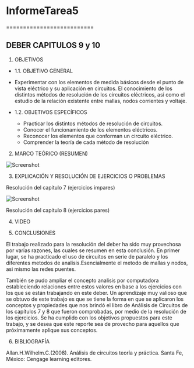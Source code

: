 # InformeTarea5
==========================
## DEBER CAPITULOS 9 y 10
1. OBJETIVOS
* 1.1. OBJETIVO GENERAL
* Experimentar con los elementos de medida básicos desde el punto de vista eléctrico y su aplicación en circuitos. El conocimiento  de los distintos métodos de resolución de los circuitos eléctricos, así como el estudio de la relación existente entre mallas, nodos corrientes y voltaje.

* 1.2. OBJETIVOS ESPECÍFICOS
  *	Practicar los distintos métodos de resolución de circuitos.
  * Conocer el funcionamiento de los elementos eléctricos.
  * Reconocer los elementos que conforman un circuito eléctrico.
  *	Comprender la teoría de cada método de resolución 


2. MARCO TEÓRICO (RESUMEN)

![Screenshot]()

3. EXPLICACIÓN Y RESOLUCIÓN DE EJERCICIOS O PROBLEMAS

Resolución del capitulo 7 (ejercicios impares)

![Screenshot]()

Resolución del capitulo 8 (ejercicios pares)



4. VIDEO


5. CONCLUSIONES

El trabajo realizado para la resolución del deber ha sido muy provechosa por varias razones, las cuales se resumen en esta conclusión. En primer lugar, se ha practicado el uso de circuitos en serie de paralelo y los diferentes metodos de analisis.Esencialmente el metodo de mallas y nodos, asi mismo las redes puentes.

También se pudo ampliar el concepto analisis por computadora estableciendo relaciones entre estos valores en base a los ejercicios con los que se están trabajando en este deber. Un aprendizaje muy valioso que se obtuvo de este trabajo es que se tiene la forma en que se aplicaron los conceptos y propiedades que nos brindó el libro de Análisis de Circuitos de los capítulos 7 y 8 que fueron comprobadas, por medio de la resolución de los ejercicios. Se ha cumplido con los objetivos propuestos para este trabajo, y se desea que este reporte sea de provecho para aquellos que próximamente aplique sus conceptos.

6. BIBLIOGRAFÍA

Allan.H.Wilhelm.C.(2008). Análisis de circuitos teoría y práctica. Santa Fe, México: Cengage learning editores.
